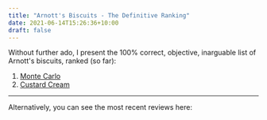 ```yaml
---
title: "Arnott's Biscuits - The Definitive Ranking"
date: 2021-06-14T15:26:36+10:00
draft: false
---
```


Without further ado, I present the 100% correct, objective, inarguable list of Arnott's biscuits, ranked (so far):

1. [Monte Carlo](/arnotts/monte_carlo)
2. [Custard Cream](/arnotts/custard_cream)

---

Alternatively, you can see the most recent reviews here:

<!-- Hugo seems to include a post summary list here by default -->